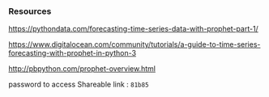 ### Resources

https://pythondata.com/forecasting-time-series-data-with-prophet-part-1/

https://www.digitalocean.com/community/tutorials/a-guide-to-time-series-forecasting-with-prophet-in-python-3

http://pbpython.com/prophet-overview.html


password to access Shareable link : `81b85`


